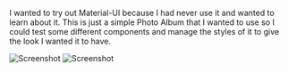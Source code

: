 I wanted to try out Material-UI because I had never use it and wanted to learn about it. This is just a simple Photo Album that I wanted to use so I could test some different components and manage the styles of it to give the look I wanted it to have.

![Screenshot](https://user-images.githubusercontent.com/91147992/153448473-d9bc97c5-e786-4c12-a184-7ead1f834eb4.png)
![Screenshot](https://user-images.githubusercontent.com/91147992/153448463-ccbb1029-2188-4e8b-8633-2b369399d261.png)
